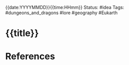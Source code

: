{{date:YYYYMMDD}}{{time:HHmm}}
Status: #idea
Tags: #dungeons_and_dragons #lore #geography #Eukarth 

# {{title}}



# References

